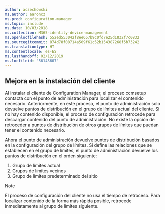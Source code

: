```yaml
---
author: aczechowski
ms.author: aaroncz
ms.prod: configuration-manager
ms.topic: include
ms.date: 10/03/2018
ms.collection: M365-identity-device-management
ms.openlocfilehash: 552ed553042f8ee657b9c0fd7e25d1832f7c0832
ms.sourcegitcommit: 874d78f08714a509f61c52b154387268f5b73242
ms.translationtype: HT
ms.contentlocale: es-ES
ms.lasthandoff: 02/12/2019
ms.locfileid: "56143607"
---
```

## <a name="bkmk_ccmsetup"></a> Mejora en la instalación del cliente
<!--1358840-->

Al instalar el cliente de Configuration Manager, el proceso ccmsetup contacta con el punto de administración para localizar el contenido necesario. Anteriormente, en este proceso, el punto de administración solo devuelve puntos de distribución en el grupo de límites actual del cliente. Si no hay contenido disponible, el proceso de configuración retrocede para descargar contenido del punto de administración. No existe la opción de retroceder a puntos de distribución de otros grupos de límites que puedan tener el contenido necesario. 

Ahora el punto de administración devuelve puntos de distribución basados en la configuración del grupo de límites. Si define las relaciones que se establecen en el grupo de límites, el punto de administración devuelve los puntos de distribución en el orden siguiente:
1. Grupo de límites actual  
2. Grupos de límites vecinos  
3. Grupo de límites predeterminado del sitio  

> [!Note]  
> El proceso de configuración del cliente no usa el tiempo de retroceso. Para localizar contenido de la forma más rápida posible, retrocede inmediatamente al grupo de límites siguiente.  


